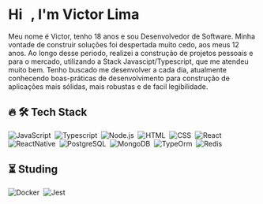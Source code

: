<h1 align="left">Hi <img src="https://raw.githubusercontent.com/kaueMarques/kaueMarques/master/hi.gif" width="10px">, I'm Victor Lima </h1>

Meu nome é Victor, tenho 18 anos e sou Desenvolvedor de Software. Minha vontade de construir soluções foi despertada muito cedo, aos meus 12 anos. Ao longo desse periodo, realizei a construção de projetos pessoais e para o mercado, utilizando a Stack Javascipt/Typescript, que me atendeu muito bem. Tenho buscado me desenvolver a cada dia, atualmente conhecendo boas-práticas de desenvolvimento para construção de aplicações mais sólidas, mais robustas e de facil legibilidade.

## 🔥 🛠 Tech Stack
![JavaScript](https://img.shields.io/badge/-JavaScript-05122A?style=flat&logo=javascript)&nbsp;
![Typescript](https://img.shields.io/badge/-Typescript-05122A?style=flat&logo=typescript)&nbsp;
![Node.js](https://img.shields.io/badge/-Node.js-05122A?style=flat&logo=node.js)&nbsp;
![HTML](https://img.shields.io/badge/-HTML-05122A?style=flat&logo=HTML5)&nbsp;
![CSS](https://img.shields.io/badge/-CSS-05122A?style=flat&logo=CSS3&logoColor=1572B6)&nbsp;
![React](https://img.shields.io/badge/-React-05122A?style=flat&logo=react)&nbsp;
![ReactNative](https://img.shields.io/badge/-ReactNative-05122A?style=flat&logo=react)&nbsp;
![PostgreSQL](https://img.shields.io/badge/-PostgreSQL-05122A?style=flat&logo=postgresql)&nbsp;
![MongoDB](https://img.shields.io/badge/-MongoDB-05122A?style=flat&logo=mongoDB)&nbsp;
![TypeOrm](https://img.shields.io/badge/-TypeORM-05122A?style=flat&logo=typeorm)&nbsp;
![Redis](https://img.shields.io/badge/-Redis-05122A?style=flat&logo=redis)&nbsp;

## ⏳ Studing
![Docker](https://img.shields.io/badge/-Docker-05122A?style=flat&logo=docker)&nbsp;
![Jest](https://img.shields.io/badge/-Jest-05122A?style=flat&logo=jest)&nbsp;
<br><br>

<!--
<p align="left" style="background:yellow">
<a href="https://linkedin.com/in/maykbrito" target="_blank">
  <img align="center" src="https://img.shields.io/badge/-maykbrito-05122A?style=flat&logo=linkedin" alt="linkedin"/>
</a>
<a href="https://instagram.com/maykbrito" target="_blank">
 <img align="center" src="https://img.shields.io/badge/-maykbrito-05122A?style=flat&logo=instagram" alt="instagram"/>
</a>
</p>
-->

<!--
**maykbrito/maykbrito** is a ✨ _special_ ✨ repository because its `README.md` (this file) appears on your GitHub profile.
Here are some ideas to get you started:
- 🔭 I’m currently working on ...
- 🌱 I’m currently learning ...
- 👯 I’m looking to collaborate on ...
- 🤔 I’m looking for help with ...
- 💬 Ask me about ...
- 📫 How to reach me: ...
- 😄 Pronouns: ...
- ⚡ Fun fact: ...
-->
